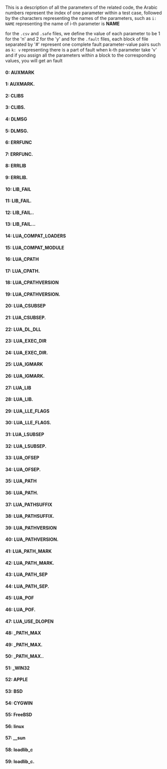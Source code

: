 This is a description of all the parameters of the related code,
the Arabic numbers represent the index of one parameter within a test case,
followed by the characters representing the names of the parameters,
such as `i: NAME` representing the name of i-th parameter is **NAME** 


for the `.csv` and `.safe` files, we define the value of each parameter to be 1 for the 'n' and 2 for the 'y'
and for the `.fault` files, each block of file separated by '#' represent one complete fault parameter-value pairs
such as `k: v` representing there is a part of fault when k-th parameter take 'v'
and if you assign all the parameters within a block to the corresponding values, you will get an fault


#### 0: AUXMARK 
#### 1: AUXMARK. 
#### 2: CLIBS 
#### 3: CLIBS. 
#### 4: DLMSG 
#### 5: DLMSG. 
#### 6: ERRFUNC 
#### 7: ERRFUNC. 
#### 8: ERRLIB 
#### 9: ERRLIB. 
#### 10: LIB_FAIL 
#### 11: LIB_FAIL. 
#### 12: LIB_FAIL.. 
#### 13: LIB_FAIL... 
#### 14: LUA_COMPAT_LOADERS 
#### 15: LUA_COMPAT_MODULE 
#### 16: LUA_CPATH 
#### 17: LUA_CPATH. 
#### 18: LUA_CPATHVERSION 
#### 19: LUA_CPATHVERSION. 
#### 20: LUA_CSUBSEP 
#### 21: LUA_CSUBSEP. 
#### 22: LUA_DL_DLL 
#### 23: LUA_EXEC_DIR 
#### 24: LUA_EXEC_DIR. 
#### 25: LUA_IGMARK 
#### 26: LUA_IGMARK. 
#### 27: LUA_LIB 
#### 28: LUA_LIB. 
#### 29: LUA_LLE_FLAGS 
#### 30: LUA_LLE_FLAGS. 
#### 31: LUA_LSUBSEP 
#### 32: LUA_LSUBSEP. 
#### 33: LUA_OFSEP 
#### 34: LUA_OFSEP. 
#### 35: LUA_PATH 
#### 36: LUA_PATH. 
#### 37: LUA_PATHSUFFIX 
#### 38: LUA_PATHSUFFIX. 
#### 39: LUA_PATHVERSION 
#### 40: LUA_PATHVERSION. 
#### 41: LUA_PATH_MARK 
#### 42: LUA_PATH_MARK. 
#### 43: LUA_PATH_SEP 
#### 44: LUA_PATH_SEP. 
#### 45: LUA_POF 
#### 46: LUA_POF. 
#### 47: LUA_USE_DLOPEN 
#### 48: _PATH_MAX 
#### 49: _PATH_MAX. 
#### 50: _PATH_MAX.. 
#### 51: _WIN32 
#### 52: __APPLE__ 
#### 53: __BSD__ 
#### 54: __CYGWIN__ 
#### 55: __FreeBSD__ 
#### 56: __linux__ 
#### 57: __sun 
#### 58: loadlib_c 
#### 59: loadlib_c. 
